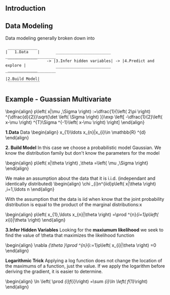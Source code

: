 ## Introduction

## Data Modeling
Data modeling generally broken down into
```
 _____________
|   1.Data    |       ________________________      ______________________
 ‾‾‾‾‾‾‾‾‾‾‾‾‾    -> |3.Infer hidden variables| -> |4.Predict and explore |
 _____________        ‾‾‾‾‾‾‾‾‾‾‾‾‾‾‾‾‾‾‾‾‾‾‾‾      ‾‾‾‾‾‾‾‾‾‾‾‾‾‾‾‾‾‾‾‾‾‾
|2.Build Model|
 ‾‾‾‾‾‾‾‾‾‾‾‾‾‾
 ```

## Example - Guassian Multivariate

\begin{align}
p\left( x|\mu ,\Sigma \right) :=\dfrac{1}{\left( 2\pi \right) ^{\dfrac{d}{2}}\sqrt{\det \left( \Sigma \right) }}\exp \left[ -\dfrac{1}{2}\left( x-\mu \right) ^{T}\Sigma ^{-1}\left( x-\mu \right) \right] 
\end{align}


**1.Data**
Data 
\begin{align} 
x_{1}\ldots x_{n}|x_{i}\in \mathbb{R} ^{d}
\end{align}

**2. Build Model**
In this case we choose a probabilistic model Gaussian. We know the distribution family but don't know the parameters for the model

\begin{align}
p\left( x|\theta \right) ,\theta =\left\{ \mu ,\Sigma \right\} 
\end{align}

We make an assumption about the data that it is i.i.d. (independant and identically distributed)
\begin{align}
\chi _{i}n^{iid}p\left( x|\theta \right) ,i=1,\ldots n
\end{align}

With the assumption that the data is iid when know that the joint probability distribution is equal to the product of the marginal distributions:x

\begin{align}
p\left( x_{1},\ldots x_{n}|\theta \right) =\prod ^{n}_{i=1}p\left( x_{i}|\theta \right)
\end{align}

**3.Infer Hidden Variables**
Looking for the **maxiumum likelihood** we seek to find the value of \theta that maximizes the likelihood function

\begin{align}
\nabla _{\theta }\prod ^{n}_{i:=1}p\left( x_{i}|\theta \right) =0
\end{align}

**Logarithmic Trick**
Applying a log function does not change the location of the maximums of a function, just the value. If we apply the logarithm before deriving the gradient, it is easier to determine.

\begin{align}
\ln \left( \prod _{i}f_{i}\right) =\sum _{i}\ln \left( f_{1}\right) 
\end{align}